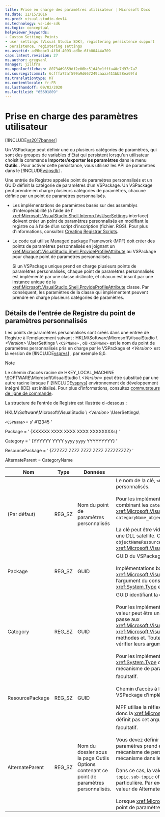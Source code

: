 ```yaml
---
title: Prise en charge des paramètres utilisateur | Microsoft Docs
ms.date: 11/15/2016
ms.prod: visual-studio-dev14
ms.technology: vs-ide-sdk
ms.topic: conceptual
helpviewer_keywords:
- Custom Settings Points
- user settings [Visual Studio SDK], registering persistence support
- persistence, registering settings
ms.assetid: ad9beac3-4f8d-4093-ad0e-6fb00444a709
caps.latest.revision: 27
ms.author: gregvanl
manager: jillfra
ms.openlocfilehash: 80734d9859df2e06bc51d40e1fffa40c7d97c7a7
ms.sourcegitcommit: 6cfffa72af599a9d667249caaaa411bb28ea69fd
ms.translationtype: MT
ms.contentlocale: fr-FR
ms.lasthandoff: 09/02/2020
ms.locfileid: "65691809"
---
```

# <a name="support-for-user-settings"></a>Prise en charge des paramètres utilisateur
[!INCLUDE[vs2017banner](../../includes/vs2017banner.md)]

Un VSPackage peut définir une ou plusieurs catégories de paramètres, qui sont des groupes de variables d’État qui persistent lorsqu’un utilisateur choisit la commande **Importer/exporter les paramètres** dans le menu **Outils** . Pour activer cette persistance, vous utilisez les API de paramètres dans le [!INCLUDE[vsipsdk](../../includes/vsipsdk-md.md)] .  
  
 Une entrée de Registre appelée point de paramètres personnalisés et un GUID définit la catégorie de paramètres d’un VSPackage. Un VSPackage peut prendre en charge plusieurs catégories de paramètres, chacune définie par un point de paramètres personnalisés.  
  
- Les implémentations de paramètres basés sur des assemblys d’interopérabilité (à l’aide de l' <xref:Microsoft.VisualStudio.Shell.Interop.IVsUserSettings> interface) doivent créer un point de paramètres personnalisés en modifiant le registre ou à l’aide d’un script d’inscription (fichier. RGS). Pour plus d'informations, consultez [Creating Registrar Scripts](https://msdn.microsoft.com/library/cbd5024b-8061-4a71-be65-7fee90374a35).  
  
- Le code qui utilise Managed package Framework (MPF) doit créer des points de paramètres personnalisés en joignant un <xref:Microsoft.VisualStudio.Shell.ProvideProfileAttribute> au VSPackage pour chaque point de paramètres personnalisés.  
  
     Si un VSPackage unique prend en charge plusieurs points de paramètres personnalisés, chaque point de paramètres personnalisés est implémenté par une classe distincte, et chacun est inscrit par une instance unique de la <xref:Microsoft.VisualStudio.Shell.ProvideProfileAttribute> classe. Par conséquent, les paramètres de la classe qui implémentent peuvent prendre en charge plusieurs catégories de paramètres.  
  
## <a name="custom-settings-point-registry-entry-details"></a>Détails de l’entrée de Registre du point de paramètres personnalisés  
 Les points de paramètres personnalisés sont créés dans une entrée de Registre à l’emplacement suivant : HKLM\Software\Microsoft\VisualStudio \\ *\<Version>* \UserSettings \\ `<CSPName>` , où `<CSPName>` est le nom du point de paramètres personnalisés pris en charge par le VSPackage et *\<Version>* est la version de [!INCLUDE[vsprvs](../../includes/vsprvs-md.md)] , par exemple 8,0.  
  
> [!NOTE]
> Le chemin d’accès racine de HKEY_LOCAL_MACHINE \SOFTWARE\Microsoft\VisualStudio \\ *\<Version>* peut être substitué par une autre racine lorsque l' [!INCLUDE[vsprvs](../../includes/vsprvs-md.md)] environnement de développement intégré (IDE) est initialisé. Pour plus d’informations, consultez [commutateurs de ligne de commande](../../extensibility/command-line-switches-visual-studio-sdk.md).  
  
 La structure de l’entrée de Registre est illustrée ci-dessous :  
  
 HKLM\Software\Microsoft\VisualStudio \\ *\<Version>* \UserSettings\  
  
 `<CSPName`>= s' #12345 '  
  
 Package = ' {XXXXXX XXXX XXXX XXXX XXXXXXXXs} '  
  
 Category = ' {YYYYYY YYYY yyyy yyyy YYYYYYYYY} '  
  
 ResourcePackage = ' {ZZZZZZ ZZZZ ZZZZ ZZZZ ZZZZZZZZZ} '  
  
 AlternateParent = CategoryName  
  
|Nom|Type|Données|Description|  
|----------|----------|----------|-----------------|  
|(Par défaut)|REG_SZ|Nom du point de paramètres personnalisés|Le nom de la clé, `<CSPName`>, est le nom non localisé du point de paramètres personnalisés.<br /><br /> Pour les implémentations basées sur MPF, le nom de la clé est obtenu en combinant les `categoryName` `objectName` arguments et du <xref:Microsoft.VisualStudio.Shell.ProvideProfileAttribute> constructeur dans `categoryName_objectName` .<br /><br /> La clé peut être vide ou contenir l’ID de référence à la chaîne localisée dans une DLL satellite. Cette valeur est obtenue à partir de l' `objectNameResourceID` argument du <xref:Microsoft.VisualStudio.Shell.ProvideProfileAttribute> constructeur.|  
|Package|REG_SZ|GUID|GUID du VSPackage qui implémente le point de paramètres personnalisés.<br /><br /> Implémentations basées sur MPF à l’aide de la <xref:Microsoft.VisualStudio.Shell.ProvideProfileAttribute> classe, utilisez l’argument du constructeur `objectType` contenant les VSPackage <xref:System.Type> et la réflexion pour obtenir cette valeur.|  
|Category|REG_SZ|GUID|GUID identifiant la catégorie de paramètres.<br /><br /> Pour les implémentations basées sur des assemblys d’interopérabilité, cette valeur peut être un GUID choisi arbitrairement, que l' [!INCLUDE[vsprvs](../../includes/vsprvs-md.md)] IDE passe aux <xref:Microsoft.VisualStudio.Shell.Interop.IVsUserSettings.ExportSettings%2A> <xref:Microsoft.VisualStudio.Shell.Interop.IVsUserSettings.ImportSettings%2A> méthodes et. Toutes les implémentations de ces deux méthodes doivent vérifier leurs arguments GUID.<br /><br /> Pour les implémentations basées sur MPF, ce GUID est obtenu par le <xref:System.Type> de la classe qui implémente le [!INCLUDE[vsprvs](../../includes/vsprvs-md.md)] mécanisme de paramètres.|  
|ResourcePackage|REG_SZ|GUID|facultatif.<br /><br /> Chemin d’accès à la DLL satellite contenant des chaînes localisées si le VSPackage d’implémentation ne les fournit pas.<br /><br /> MPF utilise la réflexion pour obtenir le VSPackage de ressources correct, donc la <xref:Microsoft.VisualStudio.Shell.ProvideProfileAttribute> classe ne définit pas cet argument.|  
|AlternateParent|REG_SZ|Nom du dossier sous la page Outils Options contenant ce point de paramètres personnalisés.|facultatif.<br /><br /> Vous devez définir cette valeur uniquement si une implémentation de paramètres prend en charge les pages d' **Options des outils** qui utilisent le mécanisme de persistance dans le [!INCLUDE[vsipsdk](../../includes/vsipsdk-md.md)] plutôt que le mécanisme dans le modèle Automation pour enregistrer l’État.<br /><br /> Dans ce cas, la valeur de la clé AlternateParent est la `topic` section de la `topic.sub-topic` chaîne utilisée pour identifier la page **OutilsOptions** particulière. Par exemple, pour la page **OutilsOptions** , `"TextEditor.Basic"` la valeur de AlternateParent serait `"TextEditor"` .<br /><br /> Lorsque <xref:Microsoft.VisualStudio.Shell.ProvideProfileAttribute> génère le point de paramètres personnalisés, il est identique au nom de la catégorie.|
